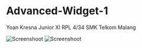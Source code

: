 # Advanced-Widget-1

Yoan Kresna Junior
XI RPL 4/34
SMK Telkom Malang

![Screenshoot](https://cloud.githubusercontent.com/assets/22161280/19259877/9881a032-8faf-11e6-9161-e2381e437633.png)
![Screenshoot](https://cloud.githubusercontent.com/assets/22161280/19259884/a3c1d70a-8faf-11e6-9fd4-d06b583a9af5.png)
